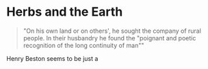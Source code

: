 # Herbs and the Earth
>"On his own land or on others', he sought the company of rural people. In their husbandry he found the "poignant and poetic recognition of the long continuity of man""

Henry Beston seems to be just a 